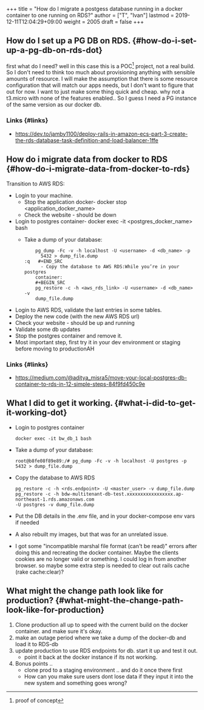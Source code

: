 +++
title = "How do I migrate a postgess database running in a docker container to one running on RDS?"
author = ["T", "Ivan"]
lastmod = 2019-12-11T12:04:29+09:00
weight = 2005
draft = false
+++

## How do I set up a PG DB on RDS. {#how-do-i-set-up-a-pg-db-on-rds-dot}

first what do I need? well in this case this is a POC[^fn:1] project, not a real build. So I don't need to think too
much about provisioning anything with sensible amounts of
resource. I will make the assumption that there is some resource
configuration that will match our apps needs, but I don't want to
figure that out for now. I want to just make some thing quick and
cheap. why not a t3.micro with none of the features enabled..
So I guess I need a PG instance of the same version as our docker
db.


### Links {#links}

-   <https://dev.to/jamby1100/deploy-rails-in-amazon-ecs-part-3-create-the-rds-database-task-definition-and-load-balancer-1ffe>


## How do i migrate data from docker to RDS {#how-do-i-migrate-data-from-docker-to-rds}

Transition to AWS RDS:

-   Login to your machine.
    -   Stop the application docker- docker stop <application\_docker\_name>
    -   Check the website - should be down
-   Login to postgres container- docker exec -it <postgres\_docker\_name> bash
    -   Take a dump of your database:

        ```nil
        	pg_dump -Fc -v -h localhost -U <username> -d <db_name> -p
        	  5432 > dump_file.dump
        :q	 #+END_SRC
              - Copy the database to AWS RDS:While you’re in your postgres
        	container:
        	#+BEGIN_SRC
        	pg_restore -c -h <aws_rds_link> -U <username> -d <db_name> -v
        	dump_file.dump
        ```
-   Login to AWS RDS, validate the last entries in some tables.
-   Deploy the new code (with the new AWS RDS url)
-   Check your website - should be up and running
-   Validate some db updates
-   Stop the postgres container and remove it.
-   Most important step, first try it in your dev environment or staging before moving to productionAH


### Links {#links}

-   <https://medium.com/@aditya_misra5/move-your-local-postgres-db-container-to-rds-in-12-simple-steps-84f9fd450c9e>


## What I did to get it working. {#what-i-did-to-get-it-working-dot}

-   Login to postgres container

    ```nil
    docker exec -it bw_db_1 bash
    ```
-   Take a dump of your database:

    ```nil
    root@b8fe08f89e89:/# pg_dump -Fc -v -h localhost -U postgres -p
    5432 > dump_file.dump
    ```
-   Copy the database to AWS RDS

    ```nil
    pg_restore -c -h <rds.endpoint> -U <master_user> -v dump_file.dump
    pg_restore -c -h bdw-multitenant-db-test.xxxxxxxxxxxxxxxxx.ap-northeast-1.rds.amazonaws.com
    -U postgres -v dump_file.dump
    ```
-   Put the DB details in the .env file, and in your docker-compose
    env vars if needed
-   A also rebuilt my images, but that was for an unrelated issue.
-   I got some "incompatible marshal file format (can't be read)"
    errors after doing this and recreating the docker container. Maybe
    the clients cookies are no longer valid or something. I could log
    in from another browser. so maybe some extra step is needed to
    clear out rails cache (rake cache:clear)?


## What might the change path look like for production? {#what-might-the-change-path-look-like-for-production}

1.  Clone  production all up to speed with the current build on the
    docker container. and make sure it's okay.
2.  make an outage period where we take a dump of the docker-db and load
    it to RDS-db
3.  update production to use RDS endpoints for db. start it up and
    test it out.
    -   point it back at the docker instance if its not working.
4.  Bonus points ..
    -   clone prod to a staging environment .. and do it
        once there first
    -   How can you make sure users dont lose data if they input it
        into the new system and something goes wrong?

[^fn:1]: proof of concept
